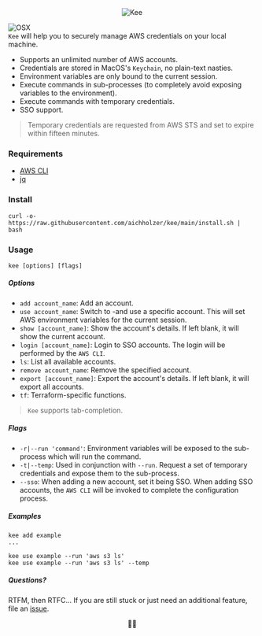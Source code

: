 <div align="center">
  <img src="https://raw.githubusercontent.com/aichholzer/kee/main/kee.png" alt="Kee" />
</div>

![OSX](https://img.shields.io/badge/-OSX-black?logo=apple)<br />
`Kee` will help you to securely manage AWS credentials on your local machine.

* Supports an unlimited number of AWS accounts.
* Credentials are stored in MacOS's `Keychain`, no plain-text nasties.
* Environment variables are only bound to the current session.
* Execute commands in sub-processes (to completely avoid exposing variables to the environment).
* Execute commands with temporary credentials.
* SSO support.

> Temporary credentials are requested from AWS STS and set to expire within fifteen minutes.


### Requirements

 * [AWS CLI](https://docs.aws.amazon.com/cli/latest/userguide/getting-started-install.html)
 * [jq](https://github.com/stedolan/jq)


### Install

```
curl -o- https://raw.githubusercontent.com/aichholzer/kee/main/install.sh | bash
```


### Usage

```
kee [options] [flags]
```


##### Options

 * `add account_name`: Add an account.
 * `use account_name`: Switch to -and use a specific account. This will set AWS environment variables for the current session.
 * `show [account_name]`: Show the account's details. If left blank, it will show the current account.
 * `login [account_name]`: Login to SSO accounts. The login will be performed by the `AWS CLI`.
 * `ls`: List all available accounts.
 * `remove account_name`: Remove the specified account.
 * `export [account_name]`: Export the account's details. If left blank, it will export all accounts.
 * `tf`: Terraform-specific functions.

 > `Kee` supports tab-completion.


##### Flags

 * `-r|--run 'command'`: Environment variables will be exposed to the sub-process which will run the command.
 * `-t|--temp`: Used in conjunction with `--run`. Request a set of temporary credentials and expose them to the sub-process.
 * `--sso`: When adding a new account, set it being SSO. When adding SSO accounts, the `AWS CLI` will be invoked to complete the configuration process.


##### Examples

```
kee add example
...

kee use example --run 'aws s3 ls'
kee use example --run 'aws s3 ls' --temp
```


##### Questions?

RTFM, then RTFC... If you are still stuck or just need an additional feature, file an [issue](https://github.com/aichholzer/kee/issues).

<div align="center">
✌🏼
</div>
